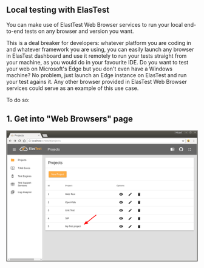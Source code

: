 <div class="range range-xs-left">
<div class="cell-xs-10 cell-lg-6 text-md-left inset-md-right-80 cell-lg-push-1 offset-top-50 offset-lg-top-0">
<h2 id="content" class="h1">Local testing with ElasTest</h2>
<div class="offset-top-30 offset-md-top-50">
</div>
</div>
</div>

You can make use of ElastTest Web Browser services to run your local end-to-end tests on any browser and version you want.

This is a deal breaker for developers: whatever platform you are coding in and whatever framework you are using, you can easily launch any browser in ElasTest dashboard and use it remotely to run your tests straight from your machine, as you would do in your favourite IDE. Do you want to test your web on Microsoft's Edge but you don't even have a Windows machine? No problem, just launch an Edge instance on ElasTest and run your test agains it. Any other browser provided in ElasTest Web Browser services could serve as an example of this use case.

To do so:

<h2 class="h4 no-border">1. Get into "Web Browsers" page</h2>

<div class="docs-gallery inline-block">
    <a data-fancybox="gallery-1" href="/docs/how-to/images/e2eRest1.png"><img class="img-responsive img-wellcome" src="/docs/how-to/images/e2eRest1.png"/></a>
</div>

<script src="//code.jquery.com/jquery-3.2.1.min.js"></script>
<link rel="stylesheet" href="https://cdnjs.cloudflare.com/ajax/libs/fancybox/3.2.5/jquery.fancybox.min.css" />
<script src="https://cdnjs.cloudflare.com/ajax/libs/fancybox/3.2.5/jquery.fancybox.min.js"></script>

<script>
var galleries = $('div.docs-gallery');
for (var i = 1; i <= galleries.length; i++) {
    $().fancybox({
    selector : '[data-fancybox="gallery-' + i + '"]',
    infobar : true,
    arrows : false,
    loop: false,
    protect: true,
    transitionEffect: 'slide',
    buttons : [
        'close'
    ],
    clickOutside : 'close',
    clickSlide   : 'close',
  });
}
</script>